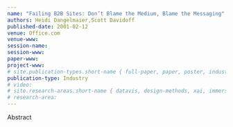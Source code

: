 ```yaml
---
name: "Failing B2B Sites: Don’t Blame the Medium, Blame the Messaging"
authors: Heidi Dangelmaier,Scott Davidoff
published-date: 2001-02-12
venue: Office.com
venue-www: 
session-name: 
session-www: 
paper-www: 
project-www: 
# site.publication-types.short-name { full-paper, paper, poster, industry }
publication-type: Industry
# video: 
# site.research-areas.short-name { datavis, design-methods, xai, immersion, ops }
# research-area: 
---
```

Abstract